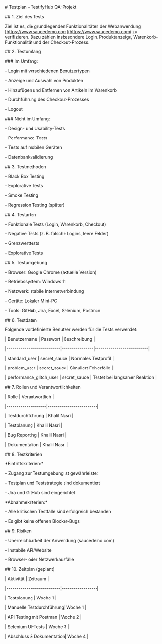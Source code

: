 \# Testplan – TestifyHub QA-Projekt



\## 1. Ziel des Tests



Ziel ist es, die grundlegenden Funktionalitäten der Webanwendung \[https://www.saucedemo.com](https://www.saucedemo.com) zu verifizieren. Dazu zählen insbesondere Login, Produktanzeige, Warenkorb-Funktionalität und der Checkout-Prozess.



\## 2. Testumfang



\### Im Umfang:

\- Login mit verschiedenen Benutzertypen

\- Anzeige und Auswahl von Produkten

\- Hinzufügen und Entfernen von Artikeln im Warenkorb

\- Durchführung des Checkout-Prozesses

\- Logout



\### Nicht im Umfang:

\- Design- und Usability-Tests

\- Performance-Tests

\- Tests auf mobilen Geräten

\- Datenbankvalidierung



\## 3. Testmethoden



\- Black Box Testing

\- Explorative Tests

\- Smoke Testing

\- Regression Testing (später)



\## 4. Testarten



\- Funktionale Tests (Login, Warenkorb, Checkout)

\- Negative Tests (z. B. falsche Logins, leere Felder)

\- Grenzwerttests

\- Explorative Tests



\## 5. Testumgebung



\- Browser: Google Chrome (aktuelle Version)

\- Betriebssystem: Windows 11

\- Netzwerk: stabile Internetverbindung

\- Geräte: Lokaler Mini-PC

\- Tools: GitHub, Jira, Excel, Selenium, Postman



\## 6. Testdaten



Folgende vordefinierte Benutzer werden für die Tests verwendet:



| Benutzername               | Passwort       | Beschreibung              |

|---------------------------|----------------|---------------------------|

| standard\_user             | secret\_sauce   | Normales Testprofil       |

| problem\_user              | secret\_sauce   | Simuliert Fehlerfälle     |

| performance\_glitch\_user   | secret\_sauce   | Testet bei langsamer Reaktion |



\## 7. Rollen und Verantwortlichkeiten



| Rolle              | Verantwortlich         |

|--------------------|-------------------------|

| Testdurchführung   | Khalil Nasri           |

| Testplanung        | Khalil Nasri           |

| Bug Reporting      | Khalil Nasri           |

| Dokumentation      | Khalil Nasri           |



\## 8. Testkriterien



\*Eintrittskriterien:\*

\- Zugang zur Testumgebung ist gewährleistet

\- Testplan und Teststrategie sind dokumentiert

\- Jira und GitHub sind eingerichtet



\*Abnahmekriterien:\*

\- Alle kritischen Testfälle sind erfolgreich bestanden

\- Es gibt keine offenen Blocker-Bugs



\## 9. Risiken



\- Unerreichbarkeit der Anwendung (saucedemo.com)

\- Instabile API/Website

\- Browser- oder Netzwerkausfälle



\## 10. Zeitplan (geplant)



| Aktivität                 | Zeitraum         |

|---------------------------|------------------|

| Testplanung               | Woche 1          |

| Manuelle Testdurchführung| Woche 1          |

| API Testing mit Postman  | Woche 2          |

| Selenium UI-Tests        | Woche 3          |

| Abschluss \& Dokumentation| Woche 4          |

